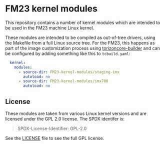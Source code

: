 FM23 kernel modules
===================
This repository contains a number of kernel modules which are intended
to be used in the FM23 machine Linux kernel.

These modules are intended to be compiled as out-of-tree drivers, using
the Makefile from a full Linux source tree. For the FM23, this happens
as part of the image customization process using
[torizoncore-builder](https://github.com/toradex/torizoncore-builder/)
and can be configured by adding something like this to `tcbuild.yaml`:


```yaml
  kernel:
    modules:
      - source-dir: FM23-kernel-modules/staging-imx
        autoload: no
      - source-dir: FM23-kernel-modules/imx708
        autoload: no
```

License
-------
These modules are taken from various Linux kernel versions and are
licensed under the GPL 2.0 license. The SPDX identifer is:

> SPDX-License-Identifier: GPL-2.0

See the [LICENSE](LICENSE) file to see the full GPL license.
